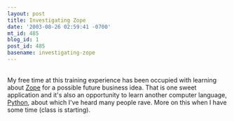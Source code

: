```yaml
---
layout: post
title: Investigating Zope
date: '2003-08-26 02:59:41 -0700'
mt_id: 485
blog_id: 1
post_id: 485
basename: investigating-zope
---
```

<br />My free time at this training experience has been occupied with learning about <a href="http://www.zope.org/">Zope</a> for a possible future business idea. That is one sweet application and it's also an opportunity to learn another computer language, <a href="http://www.python.org/">Python</a>, about which I've heard many people rave. More on this when I have some time (class is starting).<br /><br /><br />
